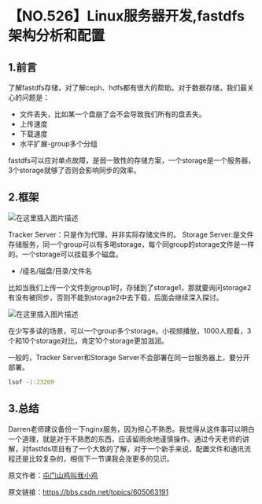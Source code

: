 # 【NO.526】Linux服务器开发,fastdfs架构分析和配置

## 1.前言

了解fastdfs存储，对了解ceph、hdfs都有很大的帮助。对于数据存储，我们最关心的问题是：

- 文件丢失，比如某一个盘崩了会不会导致我们所有的盘丢失。
- 上传速度
- 下载速度
- 水平扩展-group多个分组

fastdfs可以应对单点故障，是弱一致性的存储方案，一个storage是一个服务器，3个storage就够了否则会影响同步的效率。

## 2.框架



![在这里插入图片描述](https://img-blog.csdnimg.cn/49c0a312577f4e71941d438646f08276.png?x-oss-process=image/watermark,type_d3F5LXplbmhlaQ,shadow_50,text_Q1NETiBA5bGv6Zeo5bGx6bih5Y-r5oiR5bCP6bih,size_20,color_FFFFFF,t_70,g_se,x_16)



Tracker Server：只是作为代理，并非实际存储文件的。
Storage Server:是文件存储服务，同一个group可以有多喝storage，每个同group的storage文件是一样的。一个storage可以挂载多个磁盘。

- /组名/磁盘/目录/文件名

比如当我们上传一个文件到group1时，存储到了storage1，那就要询问storage2有没有被同步，否则不能到storage2中去下载，后面会继续深入探讨。

![在这里插入图片描述](https://img-blog.csdnimg.cn/997e685c93ab4c91a7c3407083800bfd.png?x-oss-process=image/watermark,type_d3F5LXplbmhlaQ,shadow_50,text_Q1NETiBA5bGv6Zeo5bGx6bih5Y-r5oiR5bCP6bih,size_20,color_FFFFFF,t_70,g_se,x_16)



在少写多读的场景，可以一个group多个storage。小视频播放，1000人观看，3个和10个storage对比，肯定10个storage更加滋润。

一般的，Tracker Server和Storage Server不会部署在同一台服务器上，要分开部署。

```bash
lsof -i:23200
```

## 3.总结

Darren老师建议备份一下nginx服务，因为担心不熟悉。我觉得从这件事可以明白一个道理，就是对于不熟悉的东西，应该留雨余地谨慎操作。通过今天老师的讲解，对fastfds项目有了一个大致的了解，对于一个新手来说，配置文件和通讯流程还是比较复杂的，相信下一节课我会涨更多的见识。

原文作者：[屯门山鸡叫我小鸡](https://blog.csdn.net/sinat_28294665)

原文链接：https://bbs.csdn.net/topics/605063191